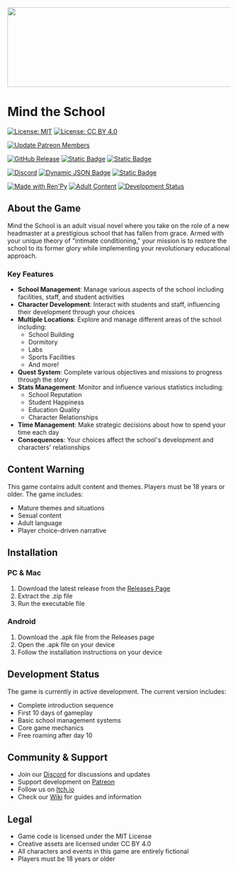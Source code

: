 <div align="center">
  <img src="https://iili.io/dHIFL3G.png" width="1600" height="180"/>
</div>

# Mind the School

[![License: MIT](https://img.shields.io/badge/License-MIT-yellow.svg?style=flat-square)](https://github.com/SuIT-pub/Mind-the-School?tab=License-1-ov-file)
[![License: CC BY 4.0](https://img.shields.io/badge/License-CC_BY_4.0-lightgrey.svg?style=flat-square)](https://github.com/SuIT-pub/Mind-the-School?tab=License-1-ov-file)

[![Update Patreon Members](https://github.com/SuIT-pub/Mind-the-School/actions/workflows/update_members.yml/badge.svg?branch=master)](https://github.com/SuIT-pub/Mind-the-School/actions/workflows/update_members.yml)

[![GitHub Release](https://img.shields.io/github/v/release/SuIT-pub/Mind-the-School?style=flat-square&label=Release)](https://github.com/SuIT-pub/Mind-the-School/releases/latest)
[![Static Badge](https://img.shields.io/badge/-Wiki-grey?style=flat-square&logo=bookstack&logoColor=white)](https://wiki.suit-ji.com)
[![Static Badge](https://img.shields.io/badge/-Jira-blue?style=flat-square&logo=jirasoftware&logoColor=white)](https://suitpub.atlassian.net/jira/software/projects/MTS/boards/1)

[![Discord](https://img.shields.io/discord/1105841057016598569?logo=Discord&logoColor=white&style=flat-square&label=Discord&link=http%3A%2F%2Ftiny.cc%2Fmindtheschooldiscord)](https://discord.suit-ji.com)
[![Dynamic JSON Badge](https://img.shields.io/badge/dynamic/json?url=https%3A%2F%2Fwww.patreon.com%2Fapi%2Fuser%2F93190317&query=%24.included.0.attributes.patron_count&suffix=%20Patreons&style=flat-square&logo=Patreon&logoColor=white&label=Suit-JI&color=red)](https://patreon.suit-ji.com)
[![Static Badge](https://img.shields.io/badge/Itch.io-white?style=flat-square&logo=itchdotio&logoColor=white&labelColor=grey&color=red)](https://itch.suit-ji.com)

[![Made with Ren'Py](https://img.shields.io/badge/Made%20with-Ren'Py-red?style=flat-square)](https://www.renpy.org/)
[![Adult Content](https://img.shields.io/badge/Adult%20Content-18%2B-red?style=flat-square)]()
[![Development Status](https://img.shields.io/badge/Status-In%20Development-yellow?style=flat-square)]()

## About the Game

Mind the School is an adult visual novel where you take on the role of a new headmaster at a prestigious school that has fallen from grace. Armed with your unique theory of "intimate conditioning," your mission is to restore the school to its former glory while implementing your revolutionary educational approach.

### Key Features

- **School Management**: Manage various aspects of the school including facilities, staff, and student activities
- **Character Development**: Interact with students and staff, influencing their development through your choices
- **Multiple Locations**: Explore and manage different areas of the school including:
  - School Building
  - Dormitory
  - Labs
  - Sports Facilities
  - And more!
- **Quest System**: Complete various objectives and missions to progress through the story
- **Stats Management**: Monitor and influence various statistics including:
  - School Reputation
  - Student Happiness
  - Education Quality
  - Character Relationships
- **Time Management**: Make strategic decisions about how to spend your time each day
- **Consequences**: Your choices affect the school's development and characters' relationships

## Content Warning

This game contains adult content and themes. Players must be 18 years or older. The game includes:
- Mature themes and situations
- Sexual content
- Adult language
- Player choice-driven narrative

## Installation

### PC & Mac
1. Download the latest release from the [Releases Page](https://github.com/SuIT-pub/Mind-the-School/releases/)
2. Extract the .zip file
3. Run the executable file

### Android
1. Download the .apk file from the Releases page
2. Open the .apk file on your device
3. Follow the installation instructions on your device

## Development Status

The game is currently in active development. The current version includes:
- Complete introduction sequence
- First 10 days of gameplay
- Basic school management systems
- Core game mechanics
- Free roaming after day 10

## Community & Support

- Join our [Discord](https://discord.suit-ji.com) for discussions and updates
- Support development on [Patreon](https://patreon.suit-ji.com)
- Follow us on [Itch.io](https://itch.suit-ji.com)
- Check our [Wiki](https://wiki.suit-ji.com) for guides and information

## Legal

- Game code is licensed under the MIT License
- Creative assets are licensed under CC BY 4.0
- All characters and events in this game are entirely fictional
- Players must be 18 years or older

